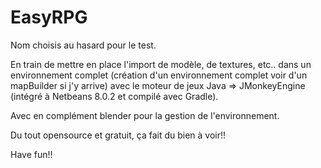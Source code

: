 # EasyRPG

Nom choisis au hasard pour le test. 

En train de mettre en place l'import de modèle, de textures, etc.. dans un environnement complet (création d'un environnement complet voir d'un mapBuilder si j'y arrive) avec le moteur de jeux Java => JMonkeyEngine (intégré à Netbeans 8.0.2 et compilé avec Gradle).

Avec en complément blender pour la gestion de l'environnement. 

Du tout opensource et gratuit, ça fait du bien à voir!! 

Have fun!!
